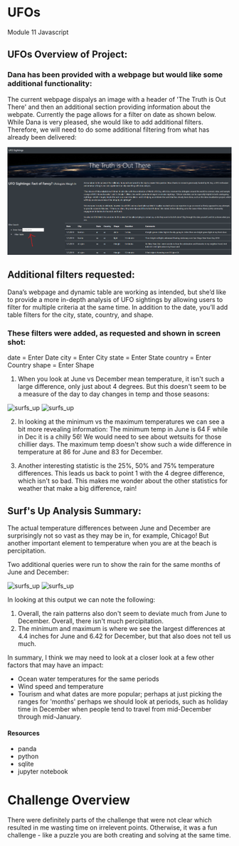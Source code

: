 # UFOs
Module 11 Javascript

## UFOs Overview of Project:

### Dana has been provided with a webpage but would like some additional functionality: 
The current webpage dispalys an image with a header of 'The Truth is Out There' and then an additional section providing information about the webpate.  Currently the page allows for a filter on date as shown below. While Dana is very pleased, she would like to add additional filters.  Therefore, we will need to do some additional filtering from what has already been delivered: 

![UFOs](./dateonly.png)

## Additional filters requested:
Dana’s webpage and dynamic table are working as intended, but she’d like to provide a more in-depth analysis of UFO sightings by allowing users to filter for multiple criteria at the same time. In addition to the date, you’ll add table filters for the city, state, country, and shape.

### These filters were added, as requested and shown in screen shot:
date = Enter Date
city = Enter City
state = Enter State
country = Enter Country
shape = Enter Shape




1) When you look at June vs December mean temperature, it isn't such a large difference, only just about 4 degrees.  But this doesn't seem to be a measure of the day to day changes in temp and those seasons:

![surfs_up](./junetemp.png)
![surfs_up](./dectemp.png)

2) In looking at the minimum vs the maximum temperatures we can see a bit more revealing information:
The minimum temp in June is 64 F while in Dec it is a chilly 56! We would need to see about wetsuits for those chillier days.
The maximum temp doesn't show such a wide difference in temperature at 86 for June and 83 for December.

3) Another interesting statistic is the 25%, 50% and 75% temperature differences. This leads us back to point 1 with the 4 degree difference, which isn't so bad. This makes me wonder about the other statistics for weather that make a big difference, rain!

## Surf's Up Analysis Summary:
The actual temperature differences between June and December are surprisingly not so vast as they may be in, for example, Chicago! But another important element to temperature when you are at the beach is percipitation.

Two additional queries were run to show the rain for the same months of June and December:

![surfs_up](./juneprc.png)
![surfs_up](./decprc.png)

In looking at this output we can note the following:

1) Overall, the rain patterns also don't seem to deviate much from June to December. Overall, there isn't much percipitation.
2) The minimum and maximum is where we see the largest differences at 4.4 inches for June and 6.42 for December, but that also does not tell us much.

In summary, I think we may need to look at a closer look at a few other factors that may have an impact:
- Ocean water temperatures for the same periods
- Wind speed and temperature
- Tourism and what dates are more popular; perhaps at just picking the ranges for 'months' perhaps we should look at periods, such as holiday time in December when people tend to travel from mid-December through mid-January.



#### Resources
- panda
- python
- sqlite
- jupyter notebook

# Challenge Overview
There were definitely parts of the challenge that were not clear which resulted in me wasting time on irrelevent points. Otherwise, it was a fun challenge - like a puzzle you are both creating and solving at the same time.
